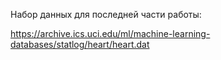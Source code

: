 Набор данных для последней части работы:

https://archive.ics.uci.edu/ml/machine-learning-databases/statlog/heart/heart.dat
